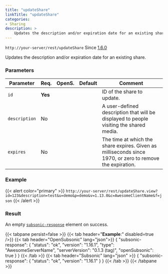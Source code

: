 ```yaml
---
title: "updateShare"
linkTitle: "updateShare"
categories:
- Sharing
description: >
    Updates the description and/or expiration date for an existing share.
---
```


`http://your-server/rest/updateShare` Since [1.6.0](../../subsonic-versions)

Updates the description and/or expiration date for an existing share.

### Parameters

| Parameter | Req. | OpenS. | Default | Comment |
| --- | --- | --- | --- | --- |
| `id` | **Yes** |    |   | ID of the share to update. |
| `description` | No  | |      | A user-defined description that will be displayed to people visiting the shared media. |
| `expires` | No  |   |    | The time at which the share expires. Given as milliseconds since 1970, or zero to remove the expiration. |

### Example

{{< alert color="primary" >}} `http://your-server/rest/updateShare.view?id=123&description=test&u=demo&p=demo&v=1.13.0&c=AwesomeClientName&f=json` {{< /alert >}}

### Result

An empty [`subsonic-response`](../../responses/subsonic-response) element on success.

{{< tabpane persist=false >}}
{{< tab header="**Example**:" disabled=true />}}
{{< tab header="OpenSubsonic" lang="json">}}
{
  "subsonic-response": {
    "status": "ok",
    "version": "1.16.1",
    "type": "AwesomeServerName",
    "serverVersion": "0.1.3 (tag)",
    "openSubsonic": true
  }
}
{{< /tab >}}
{{< tab header="Subsonic" lang="json" >}}
{
  "subsonic-response": {
    "status": "ok",
    "version": "1.16.1"
  }
}
{{< /tab >}}
{{< /tabpane >}}
